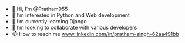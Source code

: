 - 👋 Hi, I’m @Pratham955
- 👀 I’m interested in Python and Web development
- 🌱 I’m currently learning Django
- 💞️ I’m looking to collaborate with various developers
- 📫 How to reach me www.linkedin.com/in/pratham-singh-62aa491bb

<!---
Pratham955/Pratham955 is a ✨ special ✨ repository because its `README.md` (this file) appears on your GitHub profile.
You can click the Preview link to take a look at your changes.
--->
